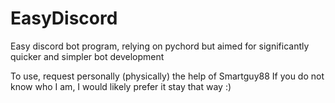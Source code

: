 # EasyDiscord
Easy discord bot program, relying on pychord but aimed for significantly quicker and simpler bot development

To use, request personally (physically) the help of Smartguy88
If you do not know who I am, I would likely prefer it stay that way :)
